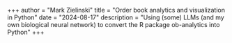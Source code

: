 +++
author = "Mark Zielinski"
title = "Order book analytics and visualization in Python"
date = "2024-08-17"
description = "Using (some) LLMs (and my own biological neural network) to convert the R package ob-analytics into Python"
+++

